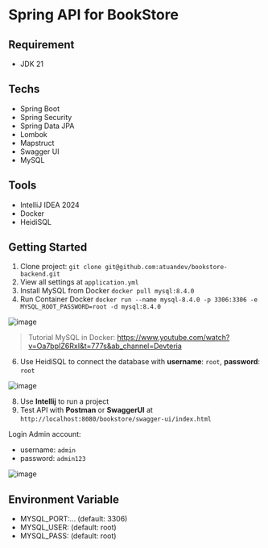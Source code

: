 # Spring API for BookStore

## Requirement
- JDK 21

## Techs
- Spring Boot
- Spring Security
- Spring Data JPA
- Lombok
- Mapstruct
- Swagger UI
- MySQL

## Tools
- IntelliJ IDEA 2024
- Docker
- HeidiSQL

## Getting Started
1. Clone project: `git clone git@github.com:atuandev/bookstore-backend.git`
2. View all settings at `application.yml`
3. Install MySQL from Docker `docker pull mysql:8.4.0`
4. Run Container Docker `docker run --name mysql-8.4.0 -p 3306:3306 -e MYSQL_ROOT_PASSWORD=root -d mysql:8.4.0`

![image](https://github.com/user-attachments/assets/b59e4dd2-124a-4cce-86d5-2b5a1311af92)
> Tutorial MySQL in Docker: https://www.youtube.com/watch?v=Oa7bpIZ6RxI&t=777s&ab_channel=Devteria

6. Use HeidiSQL to connect the database with **username**: `root`, **password**: `root`

![image](https://github.com/user-attachments/assets/96e321da-49f6-4188-9724-74c2f3d759e1)

8. Use **Intellij** to run a project
9. Test API with **Postman** or **SwaggerUI** at `http://localhost:8080/bookstore/swagger-ui/index.html`

Login Admin account:
- username: `admin`
- password: `admin123`

![image](https://github.com/user-attachments/assets/5685947b-ee0b-4b32-b388-d5fdcd407861)

## Environment Variable
- MYSQL_PORT:... (default: 3306)
- MYSQL_USER: (default: root)
- MYSQL_PASS: (default: root)


